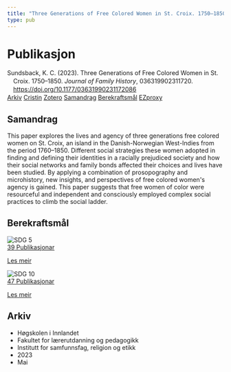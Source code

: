 ```yaml
---
title: "Three Generations of Free Colored Women in St. Croix. 1750–1850"
type: pub
---
```

<h1>Publikasjon</h1>
<article id="csl-bib-container-87LI9IIR" class="csl-bib-container">
  <div class="csl-bib-body" style="line-height: 1.35; padding-left: 1em; text-indent:-1em;">
  <div class="csl-entry">Sundsback, K. C. (2023). Three Generations of Free Colored Women in St. Croix. 1750&#x2013;1850. <i>Journal of Family History</i>, 036319902311720. <a href="https://doi.org/10.1177/03631990231172086">https://doi.org/10.1177/03631990231172086</a></div>
</div>
  <div class="csl-bib-buttons">
    <a href="#taxonomy-article-87LI9IIR" class="csl-bib-button">Arkiv</a>
    <a href="https://app.cristin.no/results/show.jsf?id=2148920" alt="Cristin URL" class="csl-bib-button">Cristin</a>
    <a href="http://zotero.org/groups/5022929/items/87LI9IIR" alt="Zotero URL" class="csl-bib-button">Zotero</a>
    <a href="#abstract-article-87LI9IIR" class="csl-bib-button">Samandrag</a>
    <a href="#sdg-article-87LI9IIR" class="csl-bib-button">Berekraftsmål</a>
    <a href="http://ezproxy.inn.no/login?url=https://doi.org/10.1177/03631990231172086" class="csl-bib-button">EZproxy</a>
  </div>
  <div id="csl-bib-meta-container-87LI9IIR"></div>
</article>
<div id="csl-bib-meta-87LI9IIR" class="csl-bib-meta">
  <article id="abstract-article-87LI9IIR" class="abstract-article">
    <h1>Samandrag</h1>
    This paper explores the lives and agency of three generations free colored women on St. Croix, an island in the Danish-Norwegian West-Indies from the period 1760–1850. Different social strategies these women adopted in finding and defining their identities in a racially prejudiced society and how their social networks and family bonds affected their choices and lives have been studied. By applying a combination of prosopography and microhistory, new insights, and perspectives of free colored women's agency is gained. This paper suggests that free women of color were resourceful and independent and consciously employed complex social practices to climb the social ladder.
  </article>
  <article id="sdg-article-87LI9IIR" class="sdg-article">
    <h1>Berekraftsmål</h1>
    <div class="sdg-container"><div id="sdg5" class="sdg">
<img src="{{< params subfolder >}}images/sdg/sdg05_no.png" class="image" alt="SDG 5">
<div class="sdg-overlay">
<a href="{{< params subfolder >}}no/archive/?sdg=5#archive" class="sdg-publication-count"><span>39</span> Publikasjonar</a>
<p><a href="https://www.fn.no/om-fn/fns-baerekraftsmaal/likestilling-mellom-kjoennene?lang=nno-NO" class="sdg-read-more">Les meir</a></p>
</div>
</div> <div id="sdg10" class="sdg">
<img src="{{< params subfolder >}}images/sdg/sdg10_no.png" class="image" alt="SDG 10">
<div class="sdg-overlay">
<a href="{{< params subfolder >}}no/archive/?sdg=10#archive" class="sdg-publication-count"><span>47</span> Publikasjonar</a>
<p><a href="https://www.fn.no/om-fn/fns-baerekraftsmaal/mindre-ulikhet?lang=nno-NO" class="sdg-read-more">Les meir</a></p>
</div>
</div></div>
  </article>
  <article id="taxonomy-article-87LI9IIR" class="taxonomy-article">
    <h1>Arkiv</h1>
    <ul>
      <li>Høgskolen i Innlandet</li>
      <li>Fakultet for lærerutdanning og pedagogikk</li>
      <li>Institutt for samfunnsfag, religion og etikk</li>
      <li>2023</li>
      <li>Mai</li>
    </ul>
  </article>
</div>
